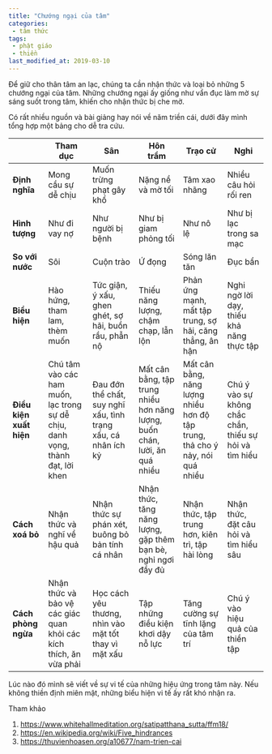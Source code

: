 ```yaml
---
title: "Chướng ngại của tâm"
categories:
 - tâm thức
tags:
 - phật giáo
 - thiền
last_modified_at: 2019-03-10
---
```


Để giữ cho thân tâm an lạc, chúng ta cần nhận thức và 
loại bỏ những 5 chướng ngại của tâm. 
Những chướng ngại ấy giống như vẩn đục làm mờ sự sáng suốt trong tâm, 
khiến cho nhận thức bị che mờ.

Có rất nhiều nguồn và bài giảng hay nói về năm triền cái, dưới đây mình tổng hợp một bảng cho dễ tra cứu.

|                         | Tham dục                                                                       | Sân                                                            | Hôn trầm                                                                    | Trạo cử                                                                       | Nghi                                                   |
| ----------------------- | ------------------------------------------------------------------------------ | -------------------------------------------------------------- | --------------------------------------------------------------------------- | ----------------------------------------------------------------------------- | ------------------------------------------------------ |
| **Định nghĩa**          | Mong cầu sự dễ chịu                                                            | Muốn trừng phạt gây khổ                                        | Nặng nề và mờ tối                                                           | Tâm xao nhãng                                                                 | Nhiều câu hỏi rối ren                                  |
| **Hình tượng**          | Như đi vay nợ                                                                  | Như người bị bệnh                                              | Như bị giam phỏng tối                                                       | Như nô lệ                                                                     | Như bị lạc trong sa mạc                                |
| **So với nước**         | Sôi                                                                            | Cuộn trào                                                      | Ứ đọng                                                                      | Sóng lăn tăn                                                                  | Đục bẩn                                                |
| **Biểu hiện**           | Hào hứng, tham lam, thèm muốn                                                  | Tức giận, ý xấu, ghen ghét, sợ hãi, buồn rầu, phẫn nộ          | Thiếu năng lượng, chậm chạp, lẫn lộn                                        | Phản ứng mạnh, mất tập trung, sợ hãi, căng thẳng, ân hận                      | Nghi ngờ lời dạy, thiếu khả năng thực tập              |
| **Điều kiện xuất hiện** | Chú tâm vào các ham muốn, lạc trong sự dễ chịu, danh vọng, thành đạt, lời khen | Đau đớn thể chất, suy nghĩ xấu, tình trạng xấu, cá nhân ích kỷ | Mất cân bằng, tập trung nhiều hơn năng lượng, buốn chán, lười, ăn quá nhiều | Mất cân bằng, năng lượng nhiều hơn độ tập trung, thả cho ý nảy, nói quá nhiều | Chú ý vào sự không chắc chắn, thiếu sự hỏi và tìm hiểu |
| **Cách xoá bỏ**         | Nhận thức và nghĩ về hậu quả                                                   | Nhận thức sự phán xét, buông bỏ bản tính cá nhân               | Nhận thức, tăng năng lượng, gặp thêm bạn bè, nghỉ ngơi đầy đủ               | Nhận thức, tập trung hơn, kiên trì, tập hài lòng                              | Nhận thức, đặt câu hỏi và tìm hiểu sâu                 |
| **Cách phòng ngừa**     | Nhận thức và bảo vệ các giác quan khỏi các kích thích, ăn vừa phải             | Học cách yêu thương, nhìn vào mặt tốt thay vì mặt xấu          | Tập những điều kiện khơi dậy nỗ lực                                         | Tăng cường sự tĩnh lặng của tâm trí                                           | Chú ý vào hiệu quả của thiền tập                       |

Lúc nào đó mình sẽ viết về sự vi tế của những hiệu ứng trong tâm này. Nếu không thiền định miên mật, những biểu hiện vi tế ấy rất khó nhận ra.

Tham khảo
1. https://www.whitehallmeditation.org/satipatthana_sutta/ffm18/
2. https://en.wikipedia.org/wiki/Five_hindrances
3. https://thuvienhoasen.org/a10677/nam-trien-cai